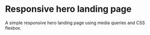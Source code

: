 # Responsive hero landing page

A simple responsive hero landing page using media queries and CSS flexbox.